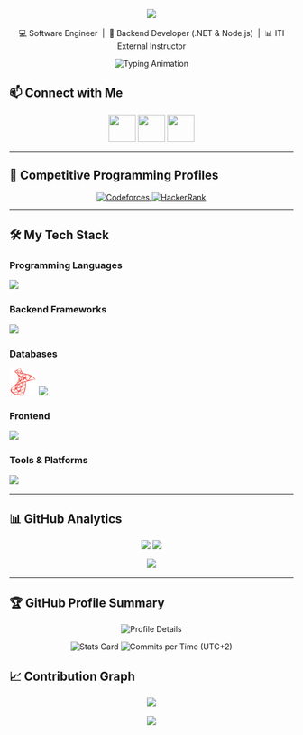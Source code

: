 <!-- Header Banner -->
<p align="center">
  <img src="https://capsule-render.vercel.app/api?type=waving&color=gradient&height=220&section=header&text=Fatma%20Alaa%20Alghonaimy&fontSize=40&fontColor=fff&animation=fadeIn&fontAlignY=35" />
</p>

<!-- Short Professional Intro -->
<p align="center">
  💻 Software Engineer &nbsp;|&nbsp; 🚀 Backend Developer (.NET & Node.js) &nbsp;|&nbsp; 📊 ITI External Instructor
</p>

<!-- Typing Animation -->
<p align="center">
  <img src="https://readme-typing-svg.demolab.com?font=Fira+Code&weight=600&size=22&duration=2000&pause=800&color=00E7FF&center=true&vCenter=true&width=650&lines=Designing+Clean+%26+Scalable+Backend+Systems;Building+High-Performance+APIs;Optimizing+Data+Workflows+for+Reliability;" alt="Typing Animation" />
</p>


## 📫 Connect with Me
<p align="center">
  <a href="mailto:ffatmaalaa32@gmail.com"><img src="https://skillicons.dev/icons?i=gmail" width="48" height="48" /></a>
  <a href="https://github.com/FatmaAlghonaimy"><img src="https://skillicons.dev/icons?i=github" width="48" height="48" /></a>
  <a href="https://linkedin.com/in/fatma-alghonaimy"><img src="https://skillicons.dev/icons?i=linkedin" width="48" height="48" /></a>
</p>

---

## 🏅 Competitive Programming Profiles

<p align="center">
  <a href="https://codeforces.com/profile/Fatma_alghonaimy" target="_blank">
    <img src="https://img.shields.io/badge/Codeforces-1F8ACB?style=for-the-badge&logo=codeforces&logoColor=white" alt="Codeforces" />
  </a>
  <a href="https://www.hackerrank.com/ffatmaalaa32" target="_blank">
    <img src="https://img.shields.io/badge/HackerRank-2EC866?style=for-the-badge&logo=hackerrank&logoColor=white" alt="HackerRank" />
  </a>
</p>

---

## 🛠 My Tech Stack

### **Programming Languages**
<p>
  <img src="https://skillicons.dev/icons?i=cs,cpp,python,js,ts,dart" height="48" />
</p>

### **Backend Frameworks**
<p>
  <img src="https://skillicons.dev/icons?i=dotnet,nodejs,express" height="48" />
</p>

### **Databases**
<p>
  <img src="https://raw.githubusercontent.com/devicons/devicon/master/icons/microsoftsqlserver/microsoftsqlserver-plain.svg" title="SQL Server" height="48"/>
  <img src="https://skillicons.dev/icons?i=mongodb" height="48" />
</p>


### **Frontend**
<p>
  <img src="https://skillicons.dev/icons?i=html,css,bootstrap,angular,flutter" height="48" />
</p>

### **Tools & Platforms**
<p>
  <img src="https://skillicons.dev/icons?i=git,github,postman,swagger" height="48" />
</p>

---

## 📊 GitHub Analytics

<p align="center">
  <img src="https://github-readme-stats.vercel.app/api?username=fatmaAlghonaimy&show_icons=true&theme=tokyonight&hide_border=true" height="165"/>
  <img src="https://streak-stats.demolab.com?user=fatmaAlghonaimy&theme=tokyonight&hide_border=true" height="165"/>
</p>

<p align="center">
  <img src="https://github-readme-stats.vercel.app/api/top-langs/?username=fatmaAlghonaimy&layout=compact&theme=tokyonight&hide_border=true" height="165"/>
</p>

---
## 🏆 GitHub Profile Summary

<p align="center">
  <img src="https://github-profile-summary-cards.vercel.app/api/cards/profile-details?username=fatmaAlghonaimy&theme=tokyonight" alt="Profile Details" />
</p>

<p align="center">
  <img src="https://github-profile-summary-cards.vercel.app/api/cards/stats?username=fatmaAlghonaimy&theme=tokyonight" alt="Stats Card" />
  <img src="https://github-profile-summary-cards.vercel.app/api/cards/productive-time?username=fatmaAlghonaimy&theme=tokyonight&utcOffset=2" alt="Commits per Time (UTC+2)" />
</p>


## 📈 Contribution Graph
<p align="center">
  <img src="https://github-readme-activity-graph.vercel.app/graph?username=fatmaAlghonaimy&theme=react-dark&hide_border=true&area=true" />
</p>

<!-- Footer Banner -->
<p align="center">
  <img src="https://capsule-render.vercel.app/api?type=waving&color=gradient&height=120&section=footer" />
</p>
